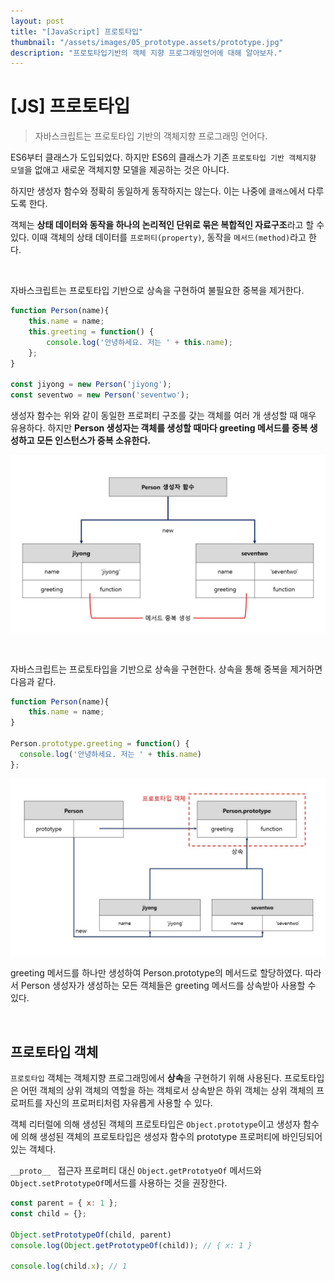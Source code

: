```yaml
---
layout: post
title: "[JavaScript] 프로토타입"
thumbnail: "/assets/images/05_prototype.assets/prototype.jpg"
description: "프로토타입기반의 객체 지향 프로그래밍언어에 대해 알아보자."
---
```


# [JS] 프로토타입

> 자바스크립트는 프로토타입 기반의 객체지향 프로그래밍 언어다.

ES6부터 클래스가 도입되었다. 하지만 ES6의 클래스가 기존 `프로토타입 기반 객체지향 모델`을 없애고 새로운 객체지향 모델을 제공하는 것은 아니다.

하지만 생성자 함수와 정확히 동일하게 동작하지는 않는다. 이는 나중에 `클래스`에서 다루도록 한다.

객체는 **상태 데이터와 동작을 하나의 논리적인 단위로 묶은 복합적인 자료구조**라고 할 수 있다. 이때 객체의 상태 데이터를 `프로퍼티(property)`, 동작을 `메서드(method)`라고 한다.

<br>

자바스크립트는 프로토타입 기반으로 상속을 구현하여 불필요한 중복을 제거한다.

```javascript
function Person(name){
    this.name = name;
    this.greeting = function() {
        console.log('안녕하세요. 저는 ' + this.name);
    };
}

const jiyong = new Person('jiyong');
const seventwo = new Person('seventwo');
```

생성자 함수는 위와 같이 동일한 프로퍼티 구조를 갖는 객체를 여러 개 생성할 때 매우 유용하다. 하지만 **Person 생성자는 객체를 생성할 때마다 greeting 메서드를 중복 생성하고 모든 인스턴스가 중복 소유한다.**

![](/assets/images/05_prototype.assets/objectmethod.jpg)

<br>

자바스크립트는 프로토타입을 기반으로 상속을 구현한다. 상속을 통해 중복을 제거하면 다음과 같다.

```javascript
function Person(name){
    this.name = name;
}

Person.prototype.greeting = function() {
  console.log('안녕하세요. 저는 ' + this.name)  
};
```

![](/assets/images/05_prototype.assets/prototype.jpg)

greeting 메서드를 하나만 생성하여 Person.prototype의 메서드로 할당하였다. 따라서 Person 생성자가 생성하는 모든 객체들은 greeting 메서드를 상속받아 사용할 수 있다.

<br>

## 프로토타입 객체

`프로토타입` 객체는 객체지향 프로그래밍에서 **상속**을 구현하기 위해 사용된다. 프로토타입은 어떤 객체의 상위 객체의 역할을 하는 객체로서 상속받은 하위 객체는 상위 객체의 프로퍼트를 자신의 프로퍼티처럼 자유롭게 사용할 수 있다.

객체 리터럴에 의해 생성된 객체의 프로토타입은 `Object.prototype`이고 생성자 함수에 의해 생성된 객체의 프로토타입은 생성자 함수의 prototype 프로퍼티에 바인딩되어 있는 객체다.

`__proto__ ` 접근자 프로퍼티 대신 `Object.getPrototyeOf` 메서드와 `Object.setPrototypeOf`메서드를 사용하는 것을 권장한다.

```javascript
const parent = { x: 1 };
const child = {};

Object.setPrototypeOf(child, parent)
console.log(Object.getPrototypeOf(child)); // { x: 1 }

console.log(child.x); // 1
```

